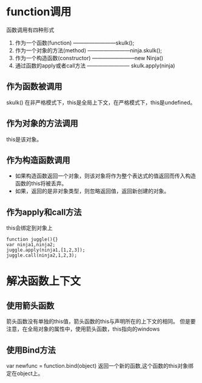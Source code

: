 # function调用

函数调用有四种形式

1. 作为一个函数(function) ————————skulk();
2. 作为一个对象的方法(method) ————————ninja.skulk();
3. 作为一个构造函数(constructor) ————————new Ninja()
4. 通过函数的apply或者call方法 ———————— skulk.apply(ninja)

## 作为函数被调用
skulk()
在非严格模式下，this是全局上下文，在严格模式下，this是undefined。

## 作为对象的方法调用
this是该对象。

## 作为构造函数调用
* 如果构造函数返回一个对象，则该对象将作为整个表达式的值返回而传入构造函数的this将被丢弃。
* 如果，返回的是非对象类型，则忽略返回值，返回新创建的对象。

## 作为apply和call方法
this会绑定到对象上

```
function juggle(){}
var ninja1,ninja2;
juggle.apply(ninja1,[1,2,3]);
juggle.call(ninja2,1,2,3);
```

# 解决函数上下文
## 使用箭头函数
箭头函数没有单独的this值，箭头函数的this与声明所在的上下文的相同。
但是要注意，在全局对象的属性中，使用箭头函数，this指向的windows
## 使用Bind方法
var newfunc = function.bind(object) 返回一个新的函数,这个函数的this对象绑定在object上。
